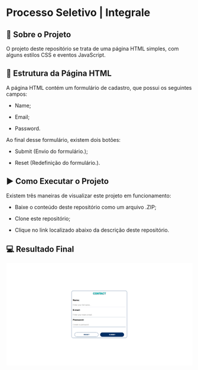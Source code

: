 # Processo Seletivo | Integrale

## 📖 Sobre o Projeto

O projeto deste repositório se trata de uma página HTML simples, com alguns estilos CSS e eventos JavaScript.

## 📝 Estrutura da Página HTML

A página HTML contém um formulário de cadastro, que possui os seguintes campos:

- Name;

- Email;

- Password.

Ao final desse formulário, existem dois botões:

- Submit (Envio do formulário.);

- Reset (Redefinição do formulário.).

## ▶ Como Executar o Projeto

Existem três maneiras de visualizar este projeto em funcionamento:

- Baixe o conteúdo deste repositório como um arquivo .ZIP;

- Clone este repositório;

- Clique no link localizado abaixo da descrição deste repositório.

## 💻 Resultado Final

<img src="./Assets/Images/Project.png" alt="Projeto">